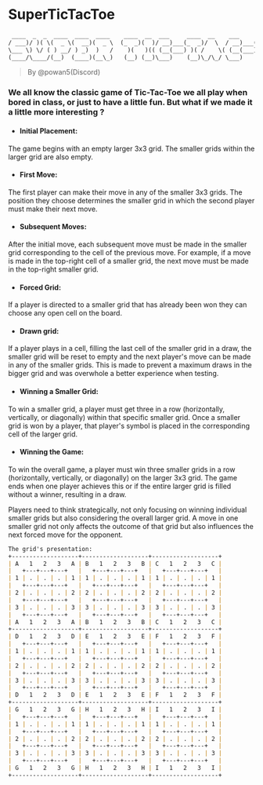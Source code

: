 # SuperTicTacToe

```txt
 ____  _  _  ____  ____  ____    ____  __  ___     ____  __    ___     ____  __  ____
/ ___)/ )( \(  _ \(  __)(  _ \  (_  _)(  )/ __)___(_  _)/  \  / __)___(_  _)/  \(  __)
\___ \) \/ ( ) __/ ) _)  )   /    )(   )(( (__(___) )( /    \( (__(___) )( (    )) _)
(____/\____/(__)  (____)(__\_)   (__) (__)\___)    (__)\_/\_/ \___)    (__) \__/(____)
```

> By @powan5(Discord)

### We all know the classic game of Tic-Tac-Toe we all play when bored in class, or just to have a little fun. But what if we made it a little more interesting ?

- #### Initial Placement:
The game begins with an empty larger 3x3 grid. The smaller grids within the larger grid are also empty.

- #### First Move:
The first player can make their move in any of the smaller 3x3 grids. The position they choose determines the smaller grid in which the second player must make their next move.

- #### Subsequent Moves:
After the initial move, each subsequent move must be made in the smaller grid corresponding to the cell of the previous move. For example, if a move is made in the top-right cell of a smaller grid, the next move must be made in the top-right smaller grid.

- #### Forced Grid:
If a player is directed to a smaller grid that has already been won they can choose any open cell on the board.

- #### Drawn grid:
If a player plays in a cell, filling the last cell of the smaller grid in a draw, the smaller grid will be reset to empty and the next player's move can be made in any of the smaller grids. This is made to prevent a maximum draws in the bigger grid and was overwhole a better experience when testing.

- #### Winning a Smaller Grid:
To win a smaller grid, a player must get three in a row (horizontally, vertically, or diagonally) within that specific smaller grid. Once a smaller grid is won by a player, that player's symbol is placed in the corresponding cell of the larger grid.

- #### Winning the Game:
To win the overall game, a player must win three smaller grids in a row (horizontally, vertically, or diagonally) on the larger 3x3 grid. The game ends when one player achieves this or if the entire larger grid is filled without a winner, resulting in a draw.

Players need to think strategically, not only focusing on winning individual smaller grids but also considering the overall larger grid. A move in one smaller grid not only affects the outcome of that grid but also influences the next forced move for the opponent.

```md
The grid's presentation:
+-------------------+-------------------+-------------------+
| A   1   2   3   A | B   1   2   3   B | C   1   2   3   C |
|   +---+---+---+   |   +---+---+---+   |   +---+---+---+   |
| 1 | . | . | . | 1 | 1 | . | . | . | 1 | 1 | . | . | . | 1 |
|   +---+---+---+   |   +---+---+---+   |   +---+---+---+   |
| 2 | . | . | . | 2 | 2 | . | . | . | 2 | 2 | . | . | . | 2 |
|   +---+---+---+   |   +---+---+---+   |   +---+---+---+   |
| 3 | . | . | . | 3 | 3 | . | . | . | 3 | 3 | . | . | . | 3 |
|   +---+---+---+   |   +---+---+---+   |   +---+---+---+   |
| A   1   2   3   A | B   1   2   3   B | C   1   2   3   C |
+-------------------+-------------------+-------------------+
| D   1   2   3   D | E   1   2   3   E | F   1   2   3   F |
|   +---+---+---+   |   +---+---+---+   |   +---+---+---+   |
| 1 | . | . | . | 1 | 1 | . | . | . | 1 | 1 | . | . | . | 1 |
|   +---+---+---+   |   +---+---+---+   |   +---+---+---+   |
| 2 | . | . | . | 2 | 2 | . | . | . | 2 | 2 | . | . | . | 2 |
|   +---+---+---+   |   +---+---+---+   |   +---+---+---+   |
| 3 | . | . | . | 3 | 3 | . | . | . | 3 | 3 | . | . | . | 3 |
|   +---+---+---+   |   +---+---+---+   |   +---+---+---+   |
| D   1   2   3   D | E   1   2   3   E | F   1   2   3   F |
+-------------------+-------------------+-------------------+
| G   1   2   3   G | H   1   2   3   H | I   1   2   3   I |
|   +---+---+---+   |   +---+---+---+   |   +---+---+---+   |
| 1 | . | . | . | 1 | 1 | . | . | . | 1 | 1 | . | . | . | 1 |
|   +---+---+---+   |   +---+---+---+   |   +---+---+---+   |
| 2 | . | . | . | 2 | 2 | . | . | . | 2 | 2 | . | . | . | 2 |
|   +---+---+---+   |   +---+---+---+   |   +---+---+---+   |
| 3 | . | . | . | 3 | 3 | . | . | . | 3 | 3 | . | . | . | 3 |
|   +---+---+---+   |   +---+---+---+   |   +---+---+---+   |
| G   1   2   3   G | H   1   2   3   H | I   1   2   3   I |
+-------------------+-------------------+-------------------+
```